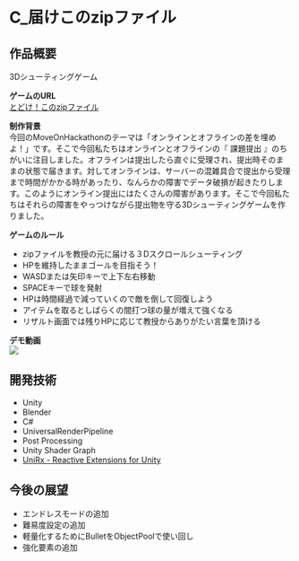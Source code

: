 # C_届けこのzipファイル
## 作品概要
3Dシューティングゲーム

**ゲームのURL**<br>
[とどけ！このzipファイル](https://unityroom.com/games/zip)

**制作背景**<br>
今回のMoveOnHackathonのテーマは「オンラインとオフラインの差を埋めよ！」です。そこで今回私たちはオンラインとオフラインの『 課題提出 』のちがいに注目しました。オフラインは提出したら直ぐに受理され、提出時そのままの状態で届きます。対してオンラインは、サーバーの混雑具合で提出から受理まで時間がかかる時があったり、なんらかの障害でデータ破損が起きたりします。このようにオンライン提出にはたくさんの障害があります。そこで今回私たちはそれらの障害をやっつけながら提出物を守る3Dシューティングゲームを作りました。

**ゲームのルール**
- zipファイルを教授の元に届ける３Dスクロールシューティング
- HPを維持したままゴールを目指そう！
- WASDまたは矢印キーで上下左右移動
- SPACEキーで球を発射
- HPは時間経過で減っていくので敵を倒して回復しよう
- アイテムを取るとしばらくの間打つ球の量が増えて強くなる
- リザルト画面では残りHPに応じて教授からありがたい言葉を頂ける

**デモ動画**<br>
[![](https://img.youtube.com/vi/5iPF6cShoNA/0.jpg)](https://www.youtube.com/watch?v=5iPF6cShoNA)

## 開発技術
- Unity
- Blender
- C#
- UniversalRenderPipeline
- Post Processing
- Unity Shader Graph
- [UniRx - Reactive Extensions for Unity](https://assetstore.unity.com/packages/tools/integration/unirx-reactive-extensions-for-unity-17276)

## 今後の展望
- エンドレスモードの追加
- 難易度設定の追加
- 軽量化するためにBulletをObjectPoolで使い回し
- 強化要素の追加

